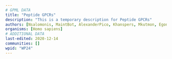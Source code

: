 ```yaml
---
# GPML DATA
title: "Peptide GPCRs"
description: "This is a temporary description for Peptide GPCRs"
authors: [Nsalomonis, MaintBot, AlexanderPico, Khanspers, Mkutmon, Egonw, Zari]
organisms: [Homo sapiens]
# ADDITIONAL DATA
last-edited: 2020-12-14
communities: []
wpid: "WP24"
---
```

